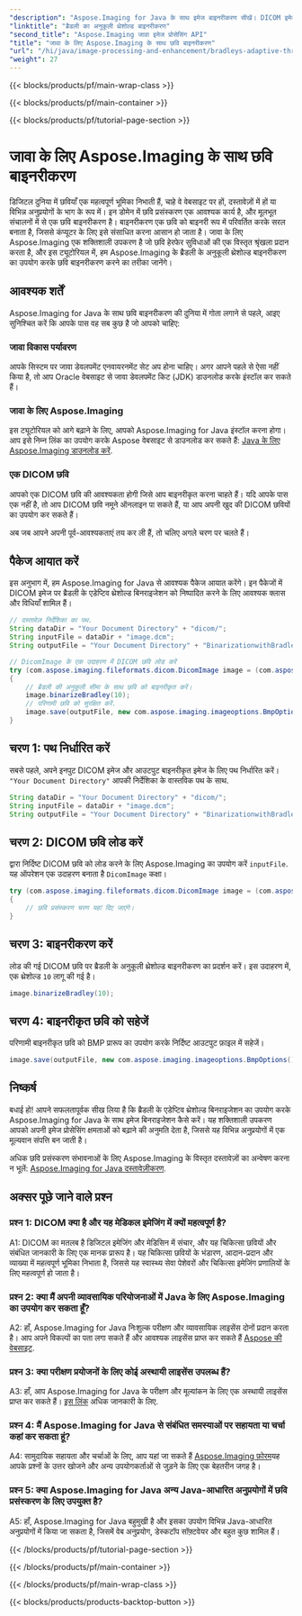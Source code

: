 ```yaml
---
"description": "Aspose.Imaging for Java के साथ इमेज बाइनरीकरण सीखें। DICOM इमेज को आसानी से ट्रांसफ़ॉर्म करें। कोड उदाहरणों के साथ चरण-दर-चरण मार्गदर्शिका देखें।"
"linktitle": "ब्रैडली का अनुकूली थ्रेशोल्ड बाइनरीकरण"
"second_title": "Aspose.Imaging जावा इमेज प्रोसेसिंग API"
"title": "जावा के लिए Aspose.Imaging के साथ छवि बाइनरीकरण"
"url": "/hi/java/image-processing-and-enhancement/bradleys-adaptive-threshold-binarization/"
"weight": 27
---
```


{{< blocks/products/pf/main-wrap-class >}}

{{< blocks/products/pf/main-container >}}

{{< blocks/products/pf/tutorial-page-section >}}

# जावा के लिए Aspose.Imaging के साथ छवि बाइनरीकरण

डिजिटल दुनिया में छवियाँ एक महत्वपूर्ण भूमिका निभाती हैं, चाहे वे वेबसाइट पर हों, दस्तावेज़ों में हों या विभिन्न अनुप्रयोगों के भाग के रूप में। इन डोमेन में छवि प्रसंस्करण एक आवश्यक कार्य है, और मूलभूत संचालनों में से एक छवि बाइनरीकरण है। बाइनरीकरण एक छवि को बाइनरी रूप में परिवर्तित करके सरल बनाता है, जिससे कंप्यूटर के लिए इसे संसाधित करना आसान हो जाता है। जावा के लिए Aspose.Imaging एक शक्तिशाली उपकरण है जो छवि हेरफेर सुविधाओं की एक विस्तृत श्रृंखला प्रदान करता है, और इस ट्यूटोरियल में, हम Aspose.Imaging के ब्रैडली के अनुकूली थ्रेशोल्ड बाइनरीकरण का उपयोग करके छवि बाइनरीकरण करने का तरीका जानेंगे। 

## आवश्यक शर्तें

Aspose.Imaging for Java के साथ छवि बाइनरीकरण की दुनिया में गोता लगाने से पहले, आइए सुनिश्चित करें कि आपके पास वह सब कुछ है जो आपको चाहिए:

### जावा विकास पर्यावरण

आपके सिस्टम पर जावा डेवलपमेंट एनवायरनमेंट सेट अप होना चाहिए। अगर आपने पहले से ऐसा नहीं किया है, तो आप Oracle वेबसाइट से जावा डेवलपमेंट किट (JDK) डाउनलोड करके इंस्टॉल कर सकते हैं।

### जावा के लिए Aspose.Imaging

इस ट्यूटोरियल को आगे बढ़ाने के लिए, आपको Aspose.Imaging for Java इंस्टॉल करना होगा। आप इसे निम्न लिंक का उपयोग करके Aspose वेबसाइट से डाउनलोड कर सकते हैं: [Java के लिए Aspose.Imaging डाउनलोड करें](https://releases.aspose.com/imaging/java/).

### एक DICOM छवि

आपको एक DICOM छवि की आवश्यकता होगी जिसे आप बाइनरीकृत करना चाहते हैं। यदि आपके पास एक नहीं है, तो आप DICOM छवि नमूने ऑनलाइन पा सकते हैं, या आप अपनी खुद की DICOM छवियों का उपयोग कर सकते हैं।

अब जब आपने अपनी पूर्व-आवश्यकताएं तय कर ली हैं, तो चलिए अगले चरण पर चलते हैं।

## पैकेज आयात करें

इस अनुभाग में, हम Aspose.Imaging for Java से आवश्यक पैकेज आयात करेंगे। इन पैकेजों में DICOM इमेज पर ब्रैडली के एडेप्टिव थ्रेशोल्ड बिनराइजेशन को निष्पादित करने के लिए आवश्यक क्लास और विधियाँ शामिल हैं।

```java
// दस्तावेज़ निर्देशिका का पथ.
String dataDir = "Your Document Directory" + "dicom/";
String inputFile = dataDir + "image.dcm";
String outputFile = "Your Document Directory" + "BinarizationwithBradleyAdaptiveThreshold_out.bmp";

// DicomImage के एक उदाहरण में DICOM छवि लोड करें
try (com.aspose.imaging.fileformats.dicom.DicomImage image = (com.aspose.imaging.fileformats.dicom.DicomImage) Image.load(inputFile))
{
    // ब्रैडली की अनुकूली सीमा के साथ छवि को बाइनरीकृत करें।
    image.binarizeBradley(10);
    // परिणामी छवि को सुरक्षित करें.
    image.save(outputFile, new com.aspose.imaging.imageoptions.BmpOptions());
}
```

## चरण 1: पथ निर्धारित करें

सबसे पहले, अपने इनपुट DICOM इमेज और आउटपुट बाइनरीकृत इमेज के लिए पथ निर्धारित करें। `"Your Document Directory"` आपकी निर्देशिका के वास्तविक पथ के साथ.

```java
String dataDir = "Your Document Directory" + "dicom/";
String inputFile = dataDir + "image.dcm";
String outputFile = "Your Document Directory" + "BinarizationwithBradleyAdaptiveThreshold_out.bmp";
```

## चरण 2: DICOM छवि लोड करें

द्वारा निर्दिष्ट DICOM छवि को लोड करने के लिए Aspose.Imaging का उपयोग करें `inputFile`. यह ऑपरेशन एक उदाहरण बनाता है `DicomImage` कक्षा।

```java
try (com.aspose.imaging.fileformats.dicom.DicomImage image = (com.aspose.imaging.fileformats.dicom.DicomImage) Image.load(inputFile))
{
    // छवि प्रसंस्करण चरण यहां दिए जाएंगे।
}
```

## चरण 3: बाइनरीकरण करें

लोड की गई DICOM छवि पर ब्रैडली के अनुकूली थ्रेशोल्ड बाइनरीकरण का प्रदर्शन करें। इस उदाहरण में, एक थ्रेशोल्ड `10` लागू की गई है।

```java
image.binarizeBradley(10);
```

## चरण 4: बाइनरीकृत छवि को सहेजें

परिणामी बाइनरीकृत छवि को BMP प्रारूप का उपयोग करके निर्दिष्ट आउटपुट फ़ाइल में सहेजें।

```java
image.save(outputFile, new com.aspose.imaging.imageoptions.BmpOptions());
```

## निष्कर्ष

बधाई हो! आपने सफलतापूर्वक सीख लिया है कि ब्रैडली के एडेप्टिव थ्रेशोल्ड बिनराइजेशन का उपयोग करके Aspose.Imaging for Java के साथ इमेज बिनराइजेशन कैसे करें। यह शक्तिशाली उपकरण आपको अपनी इमेज प्रोसेसिंग क्षमताओं को बढ़ाने की अनुमति देता है, जिससे यह विभिन्न अनुप्रयोगों में एक मूल्यवान संपत्ति बन जाती है।

अधिक छवि प्रसंस्करण संभावनाओं के लिए Aspose.Imaging के विस्तृत दस्तावेज़ों का अन्वेषण करना न भूलें: [Aspose.Imaging for Java दस्तावेज़ीकरण](https://reference.aspose.com/imaging/java/).

## अक्सर पूछे जाने वाले प्रश्न

### प्रश्न 1: DICOM क्या है और यह मेडिकल इमेजिंग में क्यों महत्वपूर्ण है?

A1: DICOM का मतलब है डिजिटल इमेजिंग और मेडिसिन में संचार, और यह चिकित्सा छवियों और संबंधित जानकारी के लिए एक मानक प्रारूप है। यह चिकित्सा छवियों के भंडारण, आदान-प्रदान और व्याख्या में महत्वपूर्ण भूमिका निभाता है, जिससे यह स्वास्थ्य सेवा पेशेवरों और चिकित्सा इमेजिंग प्रणालियों के लिए महत्वपूर्ण हो जाता है।

### प्रश्न 2: क्या मैं अपनी व्यावसायिक परियोजनाओं में Java के लिए Aspose.Imaging का उपयोग कर सकता हूँ?

A2: हाँ, Aspose.Imaging for Java निःशुल्क परीक्षण और व्यावसायिक लाइसेंस दोनों प्रदान करता है। आप अपने विकल्पों का पता लगा सकते हैं और आवश्यक लाइसेंस प्राप्त कर सकते हैं [Aspose की वेबसाइट](https://purchase.aspose.com/buy).

### प्रश्न 3: क्या परीक्षण प्रयोजनों के लिए कोई अस्थायी लाइसेंस उपलब्ध हैं?

A3: हाँ, आप Aspose.Imaging for Java के परीक्षण और मूल्यांकन के लिए एक अस्थायी लाइसेंस प्राप्त कर सकते हैं। [इस लिंक](https://purchase.aspose.com/temporary-license/) अधिक जानकारी के लिए.

### प्रश्न 4: मैं Aspose.Imaging for Java से संबंधित समस्याओं पर सहायता या चर्चा कहां कर सकता हूं?

A4: सामुदायिक सहायता और चर्चाओं के लिए, आप यहां जा सकते हैं [Aspose.Imaging फ़ोरम](https://forum.aspose.com/)यह आपके प्रश्नों के उत्तर खोजने और अन्य उपयोगकर्ताओं से जुड़ने के लिए एक बेहतरीन जगह है।

### प्रश्न 5: क्या Aspose.Imaging for Java अन्य Java-आधारित अनुप्रयोगों में छवि प्रसंस्करण के लिए उपयुक्त है?

A5: हाँ, Aspose.Imaging for Java बहुमुखी है और इसका उपयोग विभिन्न Java-आधारित अनुप्रयोगों में किया जा सकता है, जिसमें वेब अनुप्रयोग, डेस्कटॉप सॉफ़्टवेयर और बहुत कुछ शामिल हैं।

{{< /blocks/products/pf/tutorial-page-section >}}

{{< /blocks/products/pf/main-container >}}

{{< /blocks/products/pf/main-wrap-class >}}

{{< blocks/products/products-backtop-button >}}